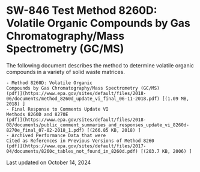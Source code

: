 
# SW-846 Test Method 8260D: Volatile Organic Compounds by Gas Chromatography/Mass Spectrometry (GC/MS)  


The following document describes the method to determine volatile
organic compounds in a variety of solid waste matrices.

    - Method 8260D: Volatile Organic
    Compounds by Gas Chromatography/Mass Spectrometry (GC/MS)
    (pdf)](https://www.epa.gov/sites/default/files/2018-06/documents/method_8260d_update_vi_final_06-11-2018.pdf) [(1.09 MB, 2018) ] 
    - Final Response to Comments Update VI
    Methods 8260D and 8270E
    (pdf)](https://www.epa.gov/sites/default/files/2018-08/documents/public_comment_summaries_and_responses_update_vi_8260d-8270e_final_07-02-2018_1.pdf) [(266.85 KB, 2018) ] 
    - Archived Performance Data that were
    Cited as References in Previous Versions of Method 8260
    (pdf)](https://www.epa.gov/sites/default/files/2017-04/documents/8260c_tables_not_found_in_8260d.pdf) [(203.7 KB, 2006) ] 

Last updated on October 14, 2024

